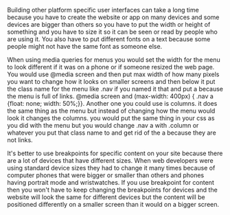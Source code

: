 Building other platform specific user interfaces can take a long time because you have to create the website or app on many devices and some devices are bigger than others so you have to put the width or height of something and you have to size it so it can be seen or read by people who are using it. You also have to put different fonts on a text because some people might not have the same font as someone else.

When using media queries for menus you would set the width for the menu to look different if it was on a phone or if someone resized the web page. You would use @media screen and then put max width of how many pixels you want to change how it looks on smaller screens and then below it put the class name for the menu like .nav if you named it that and put a because the menu is full of links. @media screen and (max-width: 400px) { .nav a {float: none; width: 50%;}}. Another one you could use is columns. it does the same thing as the menu but instead of changing how the menu would look it changes the columns. you would put the same thing in your css as you did with the menu but you would change .nav a with .column or whatever you put that class name to and get rid of the a because they are not links.

It's better to use breakpoints for specific content on your site because there are a lot of devices that have different sizes. When web developers were using standard device sizes they had to change it many times because of computer phones that were bigger or smaller than others and phones having portrait mode and wristwatches. If you use breakpoint for content then you won't have to keep changing the breakpoints for devices and the website will look the same for different devices but the content will be positioned differently on a smaller screen than it would on a bigger screen.
